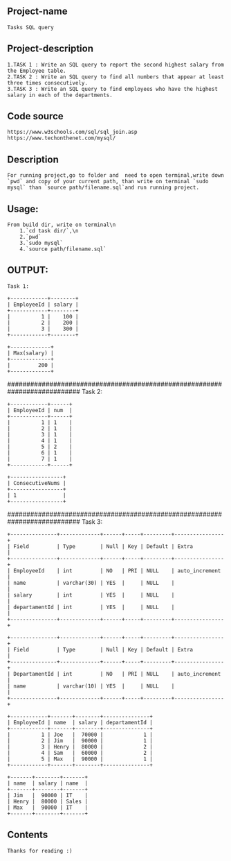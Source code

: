 ## Project-name
	Tasks SQL query


## Project-description
	1.TASK 1 : Write an SQL query to report the second highest salary from the Employee table.
	2.TASK 2 : Write an SQL query to find all numbers that appear at least three times consecutively.
	3.TASK 3 : Write an SQL query to find employees who have the highest salary in each of the departments.


## Code source
	https://www.w3schools.com/sql/sql_join.asp
	https://www.techonthenet.com/mysql/


## Description
	For running project,go to folder and  need to open terminal,write down `pwd` and copy of your current path, than write on terminal `sudo mysql` than `source path/filename.sql`and run running project.


## Usage:
	From build dir, write on terminal\n
		1.`cd task dir/`,\n
		2.`pwd`
		3.`sudo mysql`
		4.`source path/filename.sql`


## OUTPUT:
	Task 1:

	+------------+--------+
	| EmployeeId | salary |
	+------------+--------+
	|          1 |    100 |
	|          2 |    200 |
	|          3 |    300 |
	+------------+--------+

	+-------------+
	| Max(salary) |
	+-------------+
	|         200 |
	+-------------+
###########################################################################
	Task 2:

	+------------+------+
	| EmployeeId | num  |
	+------------+------+
	|          1 | 1    |
	|          2 | 1    |
	|          3 | 1    |
	|          4 | 1    |
	|          5 | 2    |
	|          6 | 1    |
	|          7 | 1    |
	+------------+------+

	+-----------------+
	| ConsecutiveNums |
	+-----------------+
	| 1               |
	+-----------------+

###########################################################################
	Task 3:

	+---------------+-------------+------+-----+---------+----------------+
	| Field         | Type        | Null | Key | Default | Extra          |
	+---------------+-------------+------+-----+---------+----------------+
	| EmployeeId    | int         | NO   | PRI | NULL    | auto_increment |
	| name          | varchar(30) | YES  |     | NULL    |                |
	| salary        | int         | YES  |     | NULL    |                |
	| departamentId | int         | YES  |     | NULL    |                |
	+---------------+-------------+------+-----+---------+----------------+

	+---------------+-------------+------+-----+---------+----------------+
	| Field         | Type        | Null | Key | Default | Extra          |
	+---------------+-------------+------+-----+---------+----------------+
	| DepartamentId | int         | NO   | PRI | NULL    | auto_increment |
	| name          | varchar(10) | YES  |     | NULL    |                |
	+---------------+-------------+------+-----+---------+----------------+

	+------------+-------+--------+---------------+
	| EmployeeId | name  | salary | departamentId |
	+------------+-------+--------+---------------+
	|          1 | Joe   |  70000 |             1 |
	|          2 | Jim   |  90000 |             1 |
	|          3 | Henry |  80000 |             2 |
	|          4 | Sam   |  60000 |             2 |
	|          5 | Max   |  90000 |             1 |
	+------------+-------+--------+---------------+

	+-------+--------+-------+
	| name  | salary | name  |
	+-------+--------+-------+
	| Jim   |  90000 | IT    |
	| Henry |  80000 | Sales |
	| Max   |  90000 | IT    |
	+-------+--------+-------+

## Contents
	Thanks for reading :)